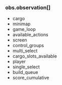 ### obs.observation[]
* cargo  
* minimap  
* game_loop  
* available_actions  
* screen  
* control_groups  
* multi_select  
* cargo_slots_available  
* player  
* single_select  
* build_queue  
* score_cumulative
